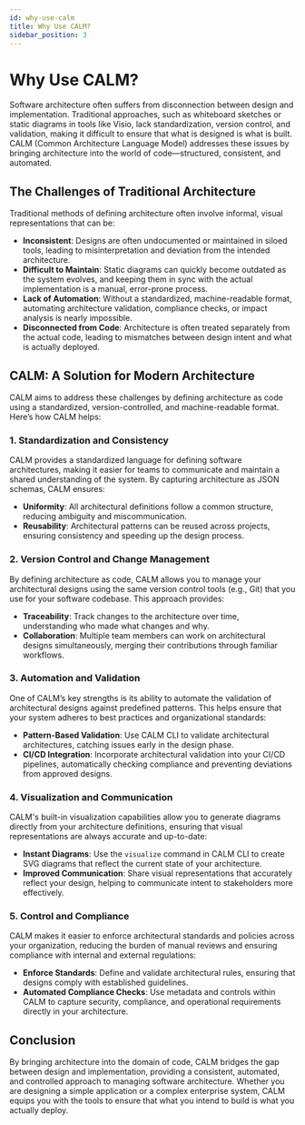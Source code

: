```yaml
---
id: why-use-calm
title: Why Use CALM?
sidebar_position: 3
---
```


# Why Use CALM?

Software architecture often suffers from disconnection between design and implementation. Traditional approaches, such as whiteboard sketches or static diagrams in tools like Visio, lack standardization, version control, and validation, making it difficult to ensure that what is designed is what is built. CALM (Common Architecture Language Model) addresses these issues by bringing architecture into the world of code—structured, consistent, and automated.

## The Challenges of Traditional Architecture

Traditional methods of defining architecture often involve informal, visual representations that can be:

- **Inconsistent**: Designs are often undocumented or maintained in siloed tools, leading to misinterpretation and deviation from the intended architecture.
- **Difficult to Maintain**: Static diagrams can quickly become outdated as the system evolves, and keeping them in sync with the actual implementation is a manual, error-prone process.
- **Lack of Automation**: Without a standardized, machine-readable format, automating architecture validation, compliance checks, or impact analysis is nearly impossible.
- **Disconnected from Code**: Architecture is often treated separately from the actual code, leading to mismatches between design intent and what is actually deployed.

## CALM: A Solution for Modern Architecture

CALM aims to address these challenges by defining architecture as code using a standardized, version-controlled, and machine-readable format. Here’s how CALM helps:

### 1. **Standardization and Consistency**

CALM provides a standardized language for defining software architectures, making it easier for teams to communicate and maintain a shared understanding of the system. By capturing architecture as JSON schemas, CALM ensures:

- **Uniformity**: All architectural definitions follow a common structure, reducing ambiguity and miscommunication.
- **Reusability**: Architectural patterns can be reused across projects, ensuring consistency and speeding up the design process.

### 2. **Version Control and Change Management**

By defining architecture as code, CALM allows you to manage your architectural designs using the same version control tools (e.g., Git) that you use for your software codebase. This approach provides:

- **Traceability**: Track changes to the architecture over time, understanding who made what changes and why.
- **Collaboration**: Multiple team members can work on architectural designs simultaneously, merging their contributions through familiar workflows.

### 3. **Automation and Validation**

One of CALM’s key strengths is its ability to automate the validation of architectural designs against predefined patterns. This helps ensure that your system adheres to best practices and organizational standards:

- **Pattern-Based Validation**: Use CALM CLI to validate architectural architectures, catching issues early in the design phase.
- **CI/CD Integration**: Incorporate architectural validation into your CI/CD pipelines, automatically checking compliance and preventing deviations from approved designs.

### 4. **Visualization and Communication**

CALM's built-in visualization capabilities allow you to generate diagrams directly from your architecture definitions, ensuring that visual representations are always accurate and up-to-date:

- **Instant Diagrams**: Use the `visualize` command in CALM CLI to create SVG diagrams that reflect the current state of your architecture.
- **Improved Communication**: Share visual representations that accurately reflect your design, helping to communicate intent to stakeholders more effectively.

### 5. **Control and Compliance**

CALM makes it easier to enforce architectural standards and policies across your organization, reducing the burden of manual reviews and ensuring compliance with internal and external regulations:

- **Enforce Standards**: Define and validate architectural rules, ensuring that designs comply with established guidelines.
- **Automated Compliance Checks**: Use metadata and controls within CALM to capture security, compliance, and operational requirements directly in your architecture.

## Conclusion

By bringing architecture into the domain of code, CALM bridges the gap between design and implementation, providing a consistent, automated, and controlled approach to managing software architecture. Whether you are designing a simple application or a complex enterprise system, CALM equips you with the tools to ensure that what you intend to build is what you actually deploy.
